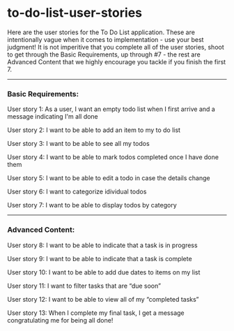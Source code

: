 # to-do-list-user-stories

Here are the user stories for the To Do List application. These are intentionally vague when it comes to implementation - use your best judgment! It is not imperitive that you complete all of the user stories, shoot to get through the Basic Requirements, up through #7 - the rest are Advanced Content that we highly encourage you tackle if you finish the first 7.

---
### **Basic Requirements:**

User story 1: As a user, I want an empty todo list when I first arrive and a message indicating I'm all done 

User story 2: I want to be able to add an item to my to do list

User story 3: I want to be able to see all my todos

User story 4: I want to be able to mark todos completed once I have done them

User story 5: I want to be able to edit a todo in case the details change

User story 6: I want to categorize idividual todos

User story 7: I want to be able to display todos by category

---
### **Advanced Content:**

User story 8: I want to be able to indicate that a task is in progress

User story 9: I want to be able to indicate that a task is complete 

User story 10: I want to be able to add due dates to items on my list

User story 11: I want to filter tasks that are “due soon”

User story 12: I want to be able to view all of my “completed tasks”

User story 13: When I complete my final task, I get a message congratulating me for being all done!